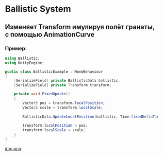 # Ballistic System

## Изменяет Transform имулируя полёт гранаты, с помощью AnimationCurve


### Пример:

```csharp
using Ballistic;
using UnityEngine;

public class BallisticExample : MonoBehaviour
{
    [SerializeField] private BallisticData ballistic;
    [SerializeField] private Transform transform;

    private void FixedUpdate()
    {
        Vector3 pos = transform.localPosition;
        Vector3 scale = transform.localScale;
        
        BallisticData.UpdateLocalPosition(ballistic, Time.fixedDeltaTime, ref pos, ref scale);
        
        transform.localPosition = pos;
        transform.localScale = scale;
    }
}
```
[img.png](img.png)